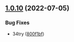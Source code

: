 ## [1.0.10](https://github.com/elaheabs/my-github-actions/compare/v1.0.9...v1.0.10) (2022-07-05)


### Bug Fixes

* 34try ([800f1bf](https://github.com/elaheabs/my-github-actions/commit/800f1bf640a1701c3c440ac6bcc606129985f1f9))
